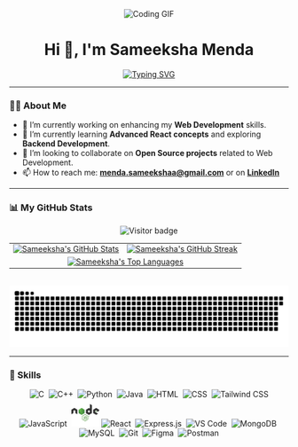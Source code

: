 <div align="center">
  <img src="https://media.giphy.com/media/LmNwrBhejkK9EFP504/giphy.gif" width="300" height="300" alt="Coding GIF"/>
</div>

<div align="center">

# Hi 👋, I'm Sameeksha Menda

<a href="https://github.com/SameekshaMenda">
  <img src="https://readme-typing-svg.herokuapp.com?font=Fira+Code&size=25&pause=1000&color=DA70D6&center=true&width=435&lines=Frontend+Developer;Tech+Enthusiast;Computer+Science+Student" alt="Typing SVG" />
</a>

</div>

---

### 🙋‍♂️ About Me

- 🔭 I’m currently working on enhancing my **Web Development** skills.
- 🌱 I’m currently learning **Advanced React concepts** and exploring **Backend Development**.
- 👯 I’m looking to collaborate on **Open Source projects** related to Web Development.
- 📫 How to reach me: **menda.sameekshaa@gmail.com** or on **[LinkedIn]((https://www.linkedin.com/in/sameeksha-menda-9a863426a/))**

---

### 📊 My GitHub Stats

<p align="center">
  <img src="https://komarev.com/ghpvc/?username=SameekshaMenda&label=Profile%20views&color=blueviolet&style=for-the-badge" alt="Visitor badge"/>
</p>

<!-- This table centers and aligns the stats cards side-by-side -->
<table align="center">
  <tr>
    <td>
      <a href="https://github.com/SameekshaMenda">
        <img src="https://github-readme-stats.vercel.app/api?username=SameekshaMenda&show_icons=true&theme=dracula" alt="Sameeksha's GitHub Stats"/>
      </a>
    </td>
    <td>
      <a href="https://github.com/SameekshaMenda">
        <img src="https://streak-stats.demolab.com/?user=SameekshaMenda&theme=tokyonight" alt="Sameeksha's GitHub Streak"/>
      </a>
    </td>
  </tr>
  <tr>
    <td colspan="2" align="center">
      <a href="https://github.com/SameekshaMenda">
        <img src="https://github-readme-stats.vercel.app/api/top-langs/?username=SameekshaMenda&layout=compact&theme=dracula" alt="Sameeksha's Top Languages"/>
      </a>
    </td>
  </tr>
</table>

<br>

<div align="center">
  <img src="https://raw.githubusercontent.com/SameekshaMenda/SameekshaMenda/main/dist/github-contribution-grid-snake.svg" alt="contribution snake" />
</div>

---

### 🚀 Skills
<p align="center">
  <img src="https://cdn.jsdelivr.net/gh/devicons/devicon/icons/c/c-original.svg" title="C" alt="C" width="50" height="50"/>&nbsp;
  <img src="https://cdn.jsdelivr.net/gh/devicons/devicon/icons/cplusplus/cplusplus-original.svg" title="C++" alt="C++" width="50" height="50"/>&nbsp;
  <img src="https://cdn.jsdelivr.net/gh/devicons/devicon/icons/python/python-original.svg" title="Python" alt="Python" width="50" height="50"/>&nbsp;
  <img src="https://cdn.jsdelivr.net/gh/devicons/devicon/icons/java/java-original.svg" title="Java" alt="Java" width="50" height="50"/>&nbsp;
  <img src="https://cdn.jsdelivr.net/gh/devicons/devicon/icons/html5/html5-original.svg" title="HTML" alt="HTML" width="50" height="50"/>&nbsp;
  <img src="https://cdn.jsdelivr.net/gh/devicons/devicon/icons/css3/css3-original.svg" title="CSS" alt="CSS" width="50" height="50"/>&nbsp;
  <img src="https://github.com/tailwindlabs/tailwindcss.com/raw/main/public/favicons/favicon-32x32.png" title="Tailwind CSS" alt="Tailwind CSS" width="50" height="50"/>
  <img src="https://cdn.jsdelivr.net/gh/devicons/devicon/icons/javascript/javascript-original.svg" title="JavaScript" alt="JavaScript" width="50" height="50"/>&nbsp;
  <img src="https://raw.githubusercontent.com/devicons/devicon/master/icons/nodejs/nodejs-original-wordmark.svg" title="Node.js" alt="Node.js" width="50" height="50"/>
  <img src="https://cdn.jsdelivr.net/gh/devicons/devicon/icons/react/react-original.svg" title="React" alt="React" width="50" height="50"/>&nbsp;
  <img src="https://cdn.jsdelivr.net/gh/devicons/devicon/icons/express/express-original.svg" title="Express.js" alt="Express.js" width="50" height="50"/>&nbsp;
  <img src="https://cdn.jsdelivr.net/gh/devicons/devicon/icons/vscode/vscode-original.svg" title="VS Code" alt="VS Code" width="50" height="50"/>&nbsp;
  <img src="https://cdn.jsdelivr.net/gh/devicons/devicon/icons/mongodb/mongodb-original.svg" title="MongoDB" alt="MongoDB" width="50" height="50"/>&nbsp;
  <img src="https://cdn.jsdelivr.net/gh/devicons/devicon/icons/mysql/mysql-original.svg" title="MySQL" alt="MySQL" width="50" height="50"/>&nbsp;
  <img src="https://cdn.jsdelivr.net/gh/devicons/devicon/icons/git/git-original.svg" title="Git" alt="Git" width="50" height="50"/>&nbsp;
  <img src="https://cdn.jsdelivr.net/gh/devicons/devicon/icons/figma/figma-original.svg" title="Figma" alt="Figma" width="50" height="50"/>&nbsp;
  <img src="https://cdn.jsdelivr.net/gh/devicons/devicon/icons/postman/postman-original.svg" title="Postman" alt="Postman" width="50" height="50"/>
</p>


